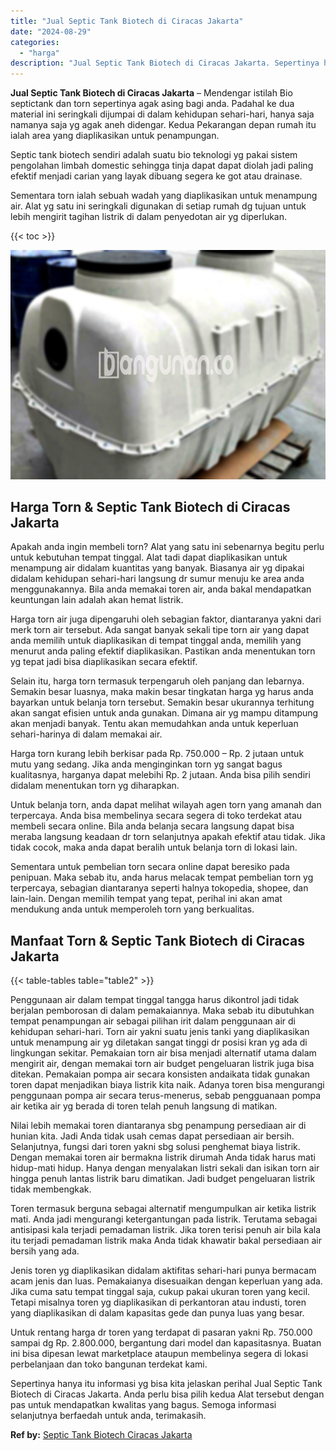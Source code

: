 ```yaml
---
title: "Jual Septic Tank Biotech di Ciracas Jakarta"
date: "2024-08-29"
categories: 
  - "harga"
description: "Jual Septic Tank Biotech di Ciracas Jakarta. Sepertinya hanya itu informasi yg bisa kita jelaskan perihal Jual Septic Tank Biotech di Ciracas Jakarta. Anda p..."
---
```


**Jual Septic Tank Biotech di Ciracas Jakarta** – Mendengar istilah Bio septictank dan torn sepertinya agak asing bagi anda. Padahal ke dua material ini seringkali dijumpai di dalam kehidupan sehari-hari, hanya saja namanya saja yg agak aneh didengar. Kedua Pekarangan depan rumah itu ialah area yang diaplikasikan untuk penampungan.

Septic tank biotech sendiri adalah suatu bio teknologi yg pakai sistem pengolahan limbah domestic sehingga tinja dapat dapat diolah jadi paling efektif menjadi carian yang layak dibuang segera ke got atau drainase.

Sementara torn ialah sebuah wadah yang diaplikasikan untuk menampung air. Alat yg satu ini seringkali digunakan di setiap rumah dg tujuan untuk lebih mengirit tagihan listrik di dalam penyedotan air yg diperlukan.

{{< toc >}}

![Jual Septic Tank Biotech di Ciracas Jakarta](/images/jual-bio-septictank-37.png)

## Harga Torn & Septic Tank Biotech di Ciracas Jakarta

Apakah anda ingin membeli torn? Alat yang satu ini sebenarnya begitu perlu untuk kebutuhan tempat tinggal. Alat tadi dapat diaplikasikan untuk menampung air didalam kuantitas yang banyak. Biasanya air yg dipakai didalam kehidupan sehari-hari langsung dr sumur menuju ke area anda menggunakannya. Bila anda memakai toren air, anda bakal mendapatkan keuntungan lain adalah akan hemat listrik.

Harga torn air juga dipengaruhi oleh sebagian faktor, diantaranya yakni dari merk torn air tersebut. Ada sangat banyak sekali tipe torn air yang dapat anda memilih untuk diaplikasikan di tempat tinggal anda, memilih yang menurut anda paling efektif diaplikasikan. Pastikan anda menentukan torn yg tepat jadi bisa diaplikasikan secara efektif.

Selain itu, harga torn termasuk terpengaruh oleh panjang dan lebarnya. Semakin besar luasnya, maka makin besar tingkatan harga yg harus anda bayarkan untuk belanja torn tersebut. Semakin besar ukurannya terhitung akan sangat efisien untuk anda gunakan. Dimana air yg mampu ditampung akan menjadi banyak. Tentu akan memudahkan anda untuk keperluan sehari-harinya di dalam memakai air.

Harga torn kurang lebih berkisar pada Rp. 750.000 – Rp. 2 jutaan untuk mutu yang sedang. Jika anda menginginkan torn yg sangat bagus kualitasnya, harganya dapat melebihi Rp. 2 jutaan. Anda bisa pilih sendiri didalam menentukan torn yg diharapkan.

Untuk belanja torn, anda dapat melihat wilayah agen torn yang amanah dan terpercaya. Anda bisa membelinya secara segera di toko terdekat atau membeli secara online. Bila anda belanja secara langsung dapat bisa meraba langsung keadaan dr torn selanjutnya apakah efektif atau tidak. Jika tidak cocok, maka anda dapat beralih untuk belanja torn di lokasi lain.

Sementara untuk pembelian torn secara online dapat beresiko pada penipuan. Maka sebab itu, anda harus melacak tempat pembelian torn yg terpercaya, sebagian diantaranya seperti halnya tokopedia, shopee, dan lain-lain. Dengan memilih tempat yang tepat, perihal ini akan amat mendukung anda untuk memperoleh torn yang berkualitas.

## Manfaat Torn & Septic Tank Biotech di Ciracas Jakarta

{{< table-tables table="table2" >}}

Penggunaan air dalam tempat tinggal tangga harus dikontrol jadi tidak berjalan pemborosan di dalam pemakaiannya. Maka sebab itu dibutuhkan tempat penampungan air sebagai pilihan irit dalam penggunaan air di kehidupan sehari-hari. Torn air yakni suatu jenis tanki yang diaplikasikan untuk menampung air yg diletakan sangat tinggi dr posisi kran yg ada di lingkungan sekitar. Pemakaian torn air bisa menjadi alternatif utama dalam mengirit air, dengan memakai torn air budget pengeluaran listrik juga bisa ditekan. Pemakaian pompa air secara konsisten andaikata tidak gunakan toren dapat menjadikan biaya listrik kita naik. Adanya toren bisa mengurangi penggunaan pompa air secara terus-menerus, sebab pengguanaan pompa air ketika air yg berada di toren telah penuh langsung di matikan.

Nilai lebih memakai toren diantaranya sbg penampung persediaan air di hunian kita. Jadi Anda tidak usah cemas dapat persediaan air bersih. Selanjutnya, fungsi dari toren yakni sbg solusi penghemat biaya listrik. Dengan memakai toren air bermakna listrik dirumah Anda tidak harus mati hidup-mati hidup. Hanya dengan menyalakan listri sekali dan isikan torn air hingga penuh lantas listrik baru dimatikan. Jadi budget pengeluaran listrik tidak membengkak.

Toren termasuk berguna sebagai alternatif mengumpulkan air ketika listrik mati. Anda jadi mengurangi ketergantungan pada listrik. Terutama sebagai antisipasi kala terjadi pemadaman listrik. Jika toren terisi penuh air bila kala itu terjadi pemadaman listrik maka Anda tidak khawatir bakal persediaan air bersih yang ada.

Jenis toren yg diaplikasikan didalam aktifitas sehari-hari punya bermacam acam jenis dan luas. Pemakaianya disesuaikan dengan keperluan yang ada. Jika cuma satu tempat tinggal saja, cukup pakai ukuran toren yang kecil. Tetapi misalnya toren yg diaplikasikan di perkantoran atau industi, toren yang diaplikasikan di dalam kapasitas gede dan punya luas yang besar.

Untuk rentang harga dr toren yang terdapat di pasaran yakni Rp. 750.000 sampai dg Rp. 2.800.000, bergantung dari model dan kapasitasnya. Buatan ini bisa dipesan lewat marketplace ataupun membelinya segera di lokasi perbelanjaan dan toko bangunan terdekat kami.

Sepertinya hanya itu informasi yg bisa kita jelaskan perihal Jual Septic Tank Biotech di Ciracas Jakarta. Anda perlu bisa pilih kedua Alat tersebut dengan pas untuk mendapatkan kwalitas yang bagus. Semoga informasi selanjutnya berfaedah untuk anda, terimakasih.

**Ref by:** [Septic Tank Biotech Ciracas Jakarta](https://id.wikipedia.org/wiki/Septic)

